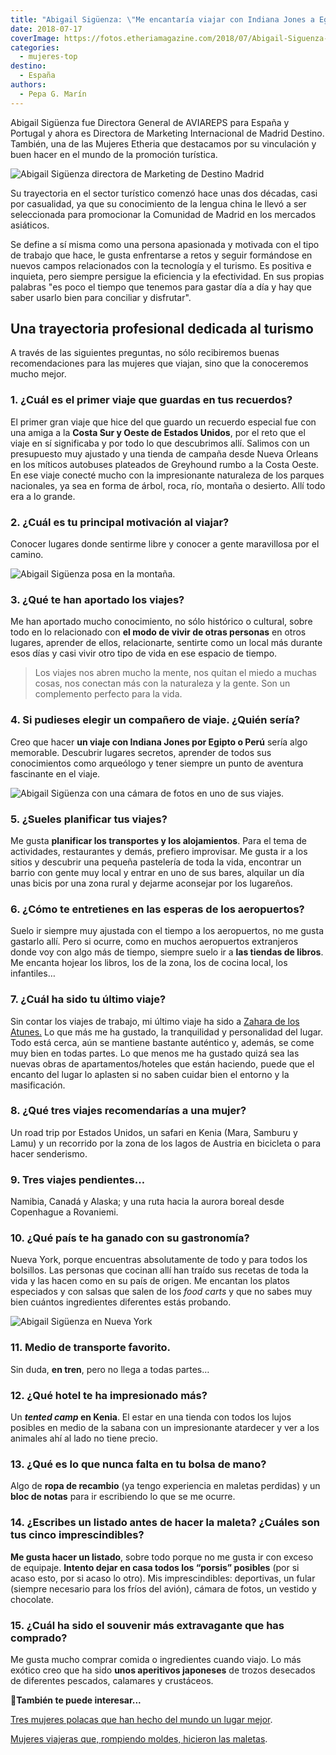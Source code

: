 ```yaml
---
title: "Abigail Sigüenza: \"Me encantaría viajar con Indiana Jones a Egipto o a Perú\""
date: 2018-07-17
coverImage: https://fotos.etheriamagazine.com/2018/07/Abigail-Siguenza-mujer-etheria-murales.jpg
categories: 
  - mujeres-top
destino: 
  - España
authors: 
  - Pepa G. Marín
---
```


Abigail Sigüenza fue Directora General de AVIAREPS para España y Portugal y ahora es 
Directora de Marketing Internacional de Madrid Destino. También, una de las Mujeres 
Etheria que destacamos por su vinculación y buen hacer en el mundo de la promoción 
turística. 

![Abigail Sigüenza directora de Marketing de Destino Madrid](https://fotos.etheriamagazine.com/2018/07/Abigail-Sigueza-turismo-nueva-york.jpg "Abigail Sigüenza.")

Su trayectoria en el sector turístico comenzó hace unas dos décadas, casi por 
casualidad, ya que su conocimiento de la lengua china le llevó a ser seleccionada para 
promocionar la Comunidad de Madrid en los mercados asiáticos. 

Se define a sí misma como una persona apasionada y motivada con el tipo de trabajo que 
hace, le gusta enfrentarse a retos y seguir formándose en nuevos campos relacionados con 
la tecnología y el turismo. Es positiva e inquieta, pero siempre persigue la eficiencia 
y la efectividad. En sus propias palabras "es poco el tiempo que tenemos para gastar día 
a día y hay que saber usarlo bien para conciliar y disfrutar". 

## Una trayectoria profesional dedicada al turismo

A través de las siguientes preguntas, no sólo recibiremos buenas recomendaciones para 
las mujeres que viajan, sino que la conoceremos mucho mejor. 

### 1\. ¿Cuál es el primer viaje que guardas en tus recuerdos?

El primer gran viaje que hice del que guardo un recuerdo especial fue con una amiga a la 
**Costa Sur y Oeste de Estados Unidos**, por el reto que el viaje en sí significaba y 
por todo lo que descubrimos allí. Salimos con un presupuesto muy ajustado y una tienda 
de campaña desde Nueva Orleans en los míticos autobuses plateados de Greyhound rumbo a 
la Costa Oeste. En ese viaje conecté mucho con la impresionante naturaleza de los 
parques nacionales, ya sea en forma de árbol, roca, río, montaña o desierto. Allí todo 
era a lo grande. 

### 2\. ¿Cuál es tu principal motivación al viajar?

Conocer lugares donde sentirme libre y conocer a gente maravillosa por el camino. 

![Abigail Sigüenza posa en la montaña.](https://fotos.etheriamagazine.com/2018/07/Abigail-siguenza-mujer-etheria.jpg "Abigail Sigüenza, representante de Turismo de Nueva York en España")

### 3\. ¿Qué te han aportado los viajes?

Me han aportado mucho conocimiento, no sólo histórico o cultural, sobre todo en lo 
relacionado con **el modo de vivir de otras personas** en otros lugares, aprender de 
ellos, relacionarte, sentirte como un local más durante esos días y casi vivir otro tipo 
de vida en ese espacio de tiempo. 

> Los viajes nos abren mucho la mente, nos quitan el miedo a muchas cosas, nos conectan 
> más con la naturaleza y la gente. Son un complemento perfecto para la vida. 

### 4\. Si pudieses elegir un compañero de viaje. ¿Quién sería?

Creo que hacer **un viaje con Indiana Jones por Egipto o Perú** sería algo memorable. 
Descubrir lugares secretos, aprender de todos sus conocimientos como arqueólogo y tener 
siempre un punto de aventura fascinante en el viaje. 

![Abigail Sigüenza con una cámara de fotos en uno de sus viajes.](https://fotos.etheriamagazine.com/2018/07/Abigail-camino-a-Misahualli.jpg "Abigail Sigüenza, directora general para España y Portugal de Aviareps.")

### 5\. ¿Sueles planificar tus viajes?

Me gusta **planificar los transportes y los alojamientos**. Para el tema de actividades, 
restaurantes y demás, prefiero improvisar. Me gusta ir a los sitios y descubrir una 
pequeña pastelería de toda la vida, encontrar un barrio con gente muy local y entrar en 
uno de sus bares, alquilar un día unas bicis por una zona rural y dejarme aconsejar por 
los lugareños. 

### 6\. ¿Cómo te entretienes en las esperas de los aeropuertos?

Suelo ir siempre muy ajustada con el tiempo a los aeropuertos, no me gusta gastarlo 
allí. Pero si ocurre, como en muchos aeropuertos extranjeros donde voy con algo más de 
tiempo, siempre suelo ir a **las tiendas de libros**. Me encanta hojear los libros, los 
de la zona, los de cocina local, los infantiles… 

### 7\. ¿Cuál ha sido tu último viaje?

Sin contar los viajes de trabajo, mi último viaje ha sido a [Zahara de los 
Atunes.](http://etheriamagazine.com/2018/06/12/ruta-del-atun-rojo-en-cadiz/) Lo que más 
me ha gustado, la tranquilidad y personalidad del lugar. Todo está cerca, aún se 
mantiene bastante auténtico y, además, se come muy bien en todas partes. Lo que menos me 
ha gustado quizá sea las nuevas obras de apartamentos/hoteles que están haciendo, puede 
que el encanto del lugar lo aplasten si no saben cuidar bien el entorno y la 
masificación. 

### 8\. ¿Qué tres viajes recomendarías a una mujer?

Un road trip por Estados Unidos, un safari en Kenia (Mara, Samburu y Lamu) y un 
recorrido por la zona de los lagos de Austria en bicicleta o para hacer senderismo. 

### 9\. Tres viajes pendientes…

Namibia, Canadá y Alaska; y una ruta hacia la aurora boreal desde Copenhague a 
Rovaniemi. 

### 10\. ¿Qué país te ha ganado con su gastronomía?

Nueva York, porque encuentras absolutamente de todo y para todos los bolsillos. Las 
personas que cocinan allí han traído sus recetas de toda la vida y las hacen como en su 
país de origen. Me encantan los platos especiados y con salsas que salen de los _food 
carts_ y que no sabes muy bien cuántos ingredientes diferentes estás probando. 

![Abigail Sigüenza en Nueva York](https://fotos.etheriamagazine.com/2018/07/Abigail-Siguenza-mujer-etheria-murales.jpg "Abigal Sigüenza, de aviareps, considera destacable la gastronomía de Nueva York")

### 11\. Medio de transporte favorito.

Sin duda, **en tren**, pero no llega a todas partes… 

### 12\. ¿Qué hotel te ha impresionado más?

Un **_tented camp_ en Kenia**. El estar en una tienda con todos los lujos posibles en 
medio de la sabana con un impresionante atardecer y ver a los animales ahí al lado no 
tiene precio. 

### 13\. ¿Qué es lo que nunca falta en tu bolsa de mano?

Algo de **ropa de recambio** (ya tengo experiencia en maletas perdidas) y un **bloc de 
notas** para ir escribiendo lo que se me ocurre. 

### 14\. ¿Escribes un listado antes de hacer la maleta? ¿Cuáles son tus cinco imprescindibles?

**Me gusta hacer un listado**, sobre todo porque no me gusta ir con exceso de equipaje. 
**Intento dejar en casa todos los “porsis” posibles** (por si acaso esto, por si acaso 
lo otro). Mis imprescindibles: deportivas, un fular (siempre necesario para los fríos 
del avión), cámara de fotos, un vestido y chocolate. 

### 15\. ¿Cuál ha sido el souvenir más extravagante que has comprado?

Me gusta mucho comprar comida o ingredientes cuando viajo. Lo más exótico creo que ha 
sido **unos aperitivos japoneses** de trozos desecados de diferentes pescados, calamares 
y crustáceos. 

**📍También te puede interesar...** 

[Tres mujeres polacas que han hecho del mundo un lugar 
mejor](https://etheriamagazine.com/2023/03/08/mujeres-polacas-fama-universal/). 

[Mujeres viajeras que, rompiendo moldes, hicieron las 
maletas](https://etheriamagazine.com/2022/03/08/mujeres-viajeras-de-la-historia/).
